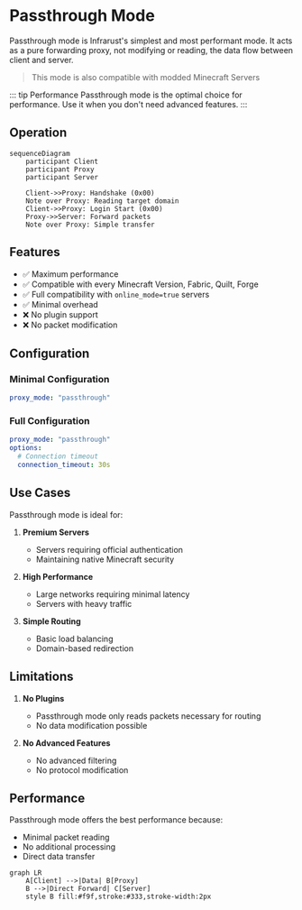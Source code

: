 # Passthrough Mode

Passthrough mode is Infrarust's simplest and most performant mode. It acts as a pure forwarding proxy, not modifying or reading, the data flow between client and server.

> This mode is also compatible with modded Minecraft Servers

::: tip Performance
Passthrough mode is the optimal choice for performance. Use it when you don't need advanced features.
:::

## Operation

```mermaid
sequenceDiagram
    participant Client
    participant Proxy
    participant Server
    
    Client->>Proxy: Handshake (0x00)
    Note over Proxy: Reading target domain
    Client->>Proxy: Login Start (0x00)
    Proxy->>Server: Forward packets
    Note over Proxy: Simple transfer
```

## Features

- ✅ Maximum performance
- ✅ Compatible with every Minecraft Version, Fabric, Quilt, Forge
- ✅ Full compatibility with `online_mode=true` servers
- ✅ Minimal overhead
- ❌ No plugin support
- ❌ No packet modification

## Configuration

### Minimal Configuration

```yaml
proxy_mode: "passthrough"
```

### Full Configuration

```yaml
proxy_mode: "passthrough"
options:
  # Connection timeout
  connection_timeout: 30s
```

## Use Cases

Passthrough mode is ideal for:

1. **Premium Servers**
   - Servers requiring official authentication
   - Maintaining native Minecraft security

2. **High Performance**
   - Large networks requiring minimal latency
   - Servers with heavy traffic

3. **Simple Routing**
   - Basic load balancing
   - Domain-based redirection

## Limitations

1. **No Plugins**
   - Passthrough mode only reads packets necessary for routing
   - No data modification possible

2. **No Advanced Features**
   - No advanced filtering
   - No protocol modification

## Performance

Passthrough mode offers the best performance because:

- Minimal packet reading
- No additional processing
- Direct data transfer

```mermaid
graph LR
    A[Client] -->|Data| B[Proxy]
    B -->|Direct Forward| C[Server]
    style B fill:#f9f,stroke:#333,stroke-width:2px
```
